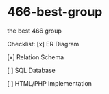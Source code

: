 # 466-best-group

the best 466 group

Checklist:
[x] ER Diagram  

[x] Relation Schema  

[ ] SQL Database  

[ ] HTML/PHP Implementation  

